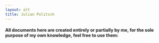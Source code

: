 ```yaml
---
layout: alt
title: Julian Politsch
---
```


#### All documents here are created entirely or partially by me, for the sole purpose of my own knowledge, feel free to use them:



